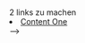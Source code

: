 #


<!-- <a href="index.html#content-1">HOME></a>
--> 2 links zu machen

<li><a href="#Content-1">Content One</a></li>  -->


